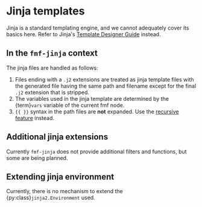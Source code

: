 # Jinja templates

Jinja is a standard templating engine, and we cannot adequately cover its basics here.
Refer to Jinja's [Template Designer Guide] instead.

## In the `fmf-jinja` context

The jinja files are handled as follows:
1. Files ending with a `.j2` extensions are treated as jinja template files with the
   generated file having the same path and filename except for the final `.j2`
   extension that is stripped.
2. The variables used in the jinja template are determined by the {term}`vars` variable
   of the current fmf node.
3. `{{ }}` syntax in the path files are **not** expanded. Use the [recursive feature]
   instead.

## Additional jinja extensions

Currently `fmf-jinja` does not provide additional filters and functions, but some are
being planned.

## Extending jinja environment

Currently, there is no mechanism to extend the {py:class}`jinja2.Environment` used.

[Template Designer Guide]: inv:jinja#templates
[recursive feature]: advanced.md#recursive
